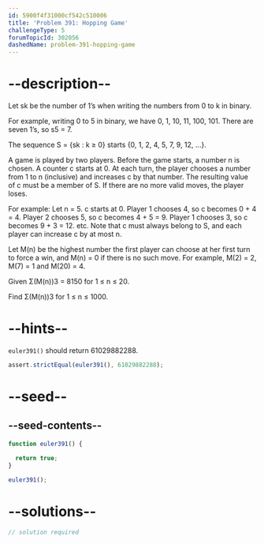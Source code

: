 ```yaml
---
id: 5900f4f31000cf542c510006
title: 'Problem 391: Hopping Game'
challengeType: 5
forumTopicId: 302056
dashedName: problem-391-hopping-game
---
```


# --description--

Let sk be the number of 1’s when writing the numbers from 0 to k in binary.

For example, writing 0 to 5 in binary, we have 0, 1, 10, 11, 100, 101. There are seven 1’s, so s5 = 7.

The sequence S = {sk : k ≥ 0} starts {0, 1, 2, 4, 5, 7, 9, 12, ...}.

A game is played by two players. Before the game starts, a number n is chosen. A counter c starts at 0. At each turn, the player chooses a number from 1 to n (inclusive) and increases c by that number. The resulting value of c must be a member of S. If there are no more valid moves, the player loses.

For example: Let n = 5. c starts at 0. Player 1 chooses 4, so c becomes 0 + 4 = 4. Player 2 chooses 5, so c becomes 4 + 5 = 9. Player 1 chooses 3, so c becomes 9 + 3 = 12. etc. Note that c must always belong to S, and each player can increase c by at most n.

Let M(n) be the highest number the first player can choose at her first turn to force a win, and M(n) = 0 if there is no such move. For example, M(2) = 2, M(7) = 1 and M(20) = 4.

Given Σ(M(n))3 = 8150 for 1 ≤ n ≤ 20.

Find Σ(M(n))3 for 1 ≤ n ≤ 1000.

# --hints--

`euler391()` should return 61029882288.

```js
assert.strictEqual(euler391(), 61029882288);
```

# --seed--

## --seed-contents--

```js
function euler391() {

  return true;
}

euler391();
```

# --solutions--

```js
// solution required
```
